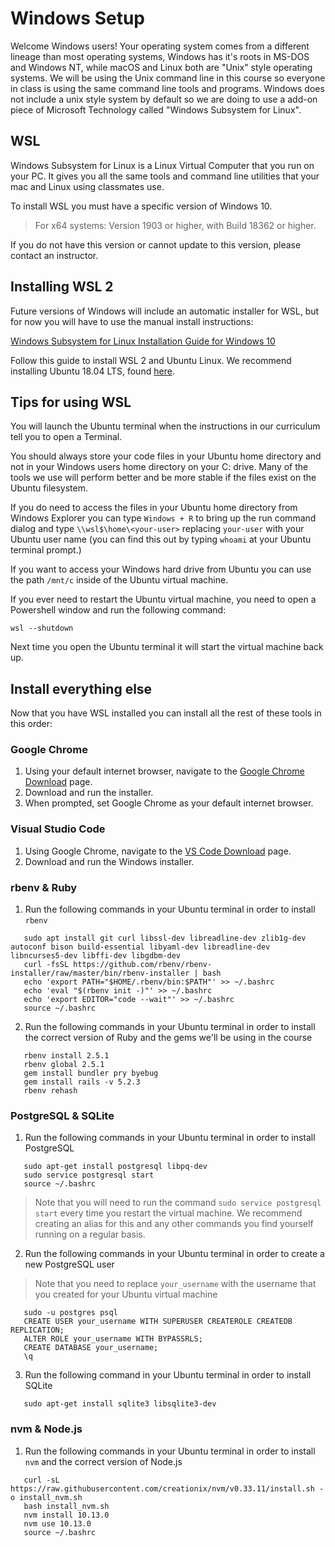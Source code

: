 # Windows Setup

Welcome Windows users! Your operating system comes from a different lineage than
most operating systems, Windows has it's roots in MS-DOS and Windows NT, while 
macOS and Linux both are "Unix" style operating systems. We will be using the
Unix command line in this course so everyone in class is using the same command
line tools and programs. Windows does not include a unix style system by default
so we are doing to use a add-on piece of Microsoft Technology called "Windows
Subsystem for Linux".

## WSL

Windows Subsystem for Linux is a Linux Virtual Computer that you run on your
PC. It gives you all the same tools and command line utilities that your
mac and Linux using classmates use.

To install WSL you must have a specific version of Windows 10.

> For x64 systems: Version 1903 or higher, with Build 18362 or higher.

If you do not have this version or cannot update to this version, please
contact an instructor.

## Installing WSL 2

Future versions of Windows will include an automatic installer for WSL, but
for now you will have to use the manual install instructions:

[Windows Subsystem for Linux Installation Guide for Windows 10](https://docs.microsoft.com/en-us/windows/wsl/install-win10#manual-installation-steps)

Follow this guide to install WSL 2 and Ubuntu Linux. We recommend installing Ubuntu 18.04 LTS, found [here](https://www.microsoft.com/store/apps/9N9TNGVNDL3Q).

## Tips for using WSL

You will launch the Ubuntu terminal when the instructions in our curriculum tell
you to open a Terminal.

You should always store your code files in your Ubuntu home directory and not in
your Windows users home directory on your C: drive. Many of the tools we use
will perform better and be more stable if the files exist on the Ubuntu filesystem.

If you do need to access the files in your Ubuntu home directory from Windows
Explorer you can type `Windows + R` to bring up the run command dialog and type
`\\wsl$\home\<your-user>` replacing `your-user` with your Ubuntu user name (you
can find this out by typing `whoami` at your Ubuntu terminal prompt.)

If you want to access your Windows hard drive from Ubuntu you can use the path
`/mnt/c` inside of the Ubuntu virtual machine.

If you ever need to restart the Ubuntu virtual machine, you need to open a
Powershell window and run the following command:

```shell
wsl --shutdown
```

Next time you open the Ubuntu terminal it will start the virtual machine back up.

## Install everything else

Now that you have WSL installed you can install all the rest of these tools in
this order:

### Google Chrome

1. Using your default internet browser, navigate to the [Google Chrome Download] page.
2. Download and run the installer.
3. When prompted, set Google Chrome as your default internet browser.

[Google Chrome Download]:https://www.google.com/chrome/

### Visual Studio Code

1. Using Google Chrome, navigate to the [VS Code Download] page.
2. Download and run the Windows installer.

[VS Code Download]:https://code.visualstudio.com/Download

### rbenv & Ruby

1. Run the following commands in your Ubuntu terminal in order to install `rbenv`
```shell
   sudo apt install git curl libssl-dev libreadline-dev zlib1g-dev autoconf bison build-essential libyaml-dev libreadline-dev libncurses5-dev libffi-dev libgdbm-dev
   curl -fsSL https://github.com/rbenv/rbenv-installer/raw/master/bin/rbenv-installer | bash
   echo 'export PATH="$HOME/.rbenv/bin:$PATH"' >> ~/.bashrc
   echo 'eval "$(rbenv init -)"' >> ~/.bashrc
   echo 'export EDITOR="code --wait"' >> ~/.bashrc
   source ~/.bashrc
```

2. Run the following commands in your Ubuntu terminal in order to install the correct version of Ruby and the gems we'll be using in the course
```shell
   rbenv install 2.5.1
   rbenv global 2.5.1
   gem install bundler pry byebug
   gem install rails -v 5.2.3
   rbenv rehash
```

### PostgreSQL & SQLite

1. Run the following commands in your Ubuntu terminal in order to install PostgreSQL
```shell
   sudo apt-get install postgresql libpq-dev
   sudo service postgresql start
   source ~/.bashrc
```
> Note that you will need to run the command `sudo service postgresql start` every time you restart the virtual machine. We recommend creating an alias for this and any other commands you find yourself running on a regular basis.

2. Run the following commands in your Ubuntu terminal in order to create a new PostgreSQL user
> Note that you need to replace `your_username` with the username that you created for your Ubuntu virtual machine
```shell
   sudo -u postgres psql
   CREATE USER your_username WITH SUPERUSER CREATEROLE CREATEDB REPLICATION;
   ALTER ROLE your_username WITH BYPASSRLS;
   CREATE DATABASE your_username;
   \q
```

3. Run the following command in your Ubuntu terminal in order to install SQLite
```shell
   sudo apt-get install sqlite3 libsqlite3-dev
```

### nvm & Node.js

1. Run the following commands in your Ubuntu terminal in order to install `nvm` and the correct version of Node.js
```shell
   curl -sL https://raw.githubusercontent.com/creationix/nvm/v0.33.11/install.sh -o install_nvm.sh
   bash install_nvm.sh
   nvm install 10.13.0
   nvm use 10.13.0
   source ~/.bashrc
```
